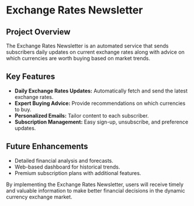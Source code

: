# Exchange Rates Newsletter

## Project Overview
The Exchange Rates Newsletter is an automated service that sends subscribers daily updates on current exchange rates along with advice on which currencies are worth buying based on market trends.

## Key Features
- **Daily Exchange Rates Updates:** Automatically fetch and send the latest exchange rates.
- **Expert Buying Advice:** Provide recommendations on which currencies to buy.
- **Personalized Emails:** Tailor content to each subscriber.
- **Subscription Management:** Easy sign-up, unsubscribe, and preference updates.

## Future Enhancements
- Detailed financial analysis and forecasts.
- Web-based dashboard for historical trends.
- Premium subscription plans with additional features.

By implementing the Exchange Rates Newsletter, users will receive timely and valuable information to make better financial decisions in the dynamic currency exchange market.
